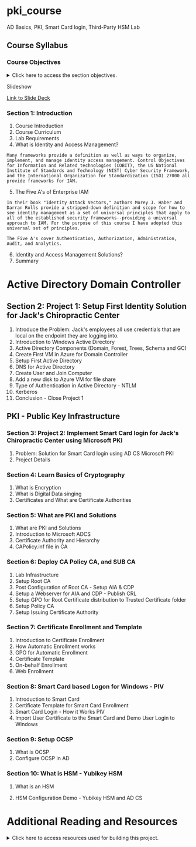 # pki_course
AD Basics, PKI,  Smart Card login, Third-Party HSM Lab

## Course Syllabus

### Course Objectives 

<details>
    <summary>Click here to access the section objectives.</summary>

  <br>

- **Section 1:** Introduction

    - Explain the course structure and general direction of the program.

    - Recognize the high-level security strategies and tools that we will cover in class.

    - Define the lab requirements and alternative methods of hands-on practice.
    
    - Define Identity Access Management.
    
    - Define the Five A's of Identity Access Management.
    
    - Identify Identity and Access Management Solutions.


- **Section 2:** Intro to Active Directory ( Project 1: Setup First Identity Solution for Jack's Chiropractic Center)

    - Explain what Windows Active Directory is.
    
    - Identify Active Directory components (Domain, Forest, Trees, Schema and GC)
    
    - Create First Resource Group for the Azure IAM Lab space.
    
    - Create First VM in the Azure IAM Lab Space for Domain Controller
    
    - Setup Active Directory in the Azure IAM Lab Space.
    
    - Setup DNS for Active Directory in the Azure IAM Lab Space.
    
    - Create User and Join a Windows endpoint to the domain in Azure IAM Lab Space.
    
    - Recognize key components of Kerberos.
    
    - Complete Project 1 review setup of the Azure IAM Lab Space.

</details>

Slideshow

[Link to Slide Deck](https://google.com)

### Section 1: Introduction
1. Course Introduction
2. Course Curriculum
3. Lab Requirements
4. What is Identity and Access Management?
```text
Many frameworks provide a definition as well as ways to organize, implement, and manage identity access management. Control Objectives for Information and Related technologies (COBIT), the US National Institute of Standards and Technology (NIST) Cyber Security Framework, and the International Organization for Standardization (ISO) 27000 all provide frameworks for IAM.
```
5. The Five A's of Enterprise IAM 
```Text
In their book "Identity Attack Vectors," authors Morey J. Haber and Darran Rolls provide a stripped-down definition and scope for how to see identity management as a set of universal principles that apply to all of the established security frameworks--providing a universal approach to IAM. For the purpose of this course I have adopted this universal set of principles.

The Five A's cover Authentication, Authorization, Administration, Audit, and Analytics.
```
6. Identity and Access Management Solutions?
7. Summary


# Active Directory Domain Controller
## Section 2: Project 1: Setup First Identity Solution for Jack's Chiropractic Center

1. Introduce the Problem: Jack's employees all use credentials that are local on the endpoint they are logging into.
2. Introduction to Windows Active Directory
3. Active Directory Components (Domain, Forest, Trees, Schema and GC)
4. Create First VM in Azure for Domain Controller
5.  Setup First Active Directory
6.  DNS for Active Directory
7.  Create User and Join Computer
8.  Add a new disk to Azure VM for file share
9.  Type of Authentication in Active Directory - NTLM
10. Kerberos
11. Conclusion - Close Project 1


## PKI - Public Key Infrastructure
### Section 3: Project 2: Implement Smart Card login for Jack's Chiropractic Center using Microsoft PKI

1. Problem: Solution for Smart Card login using AD CS Microsoft PKI
2. Project Details

### Section 4: Learn Basics of Cryptography

1. What is Encryption
2. What is Digital Data singing
3. Certificates and What are Certificate Authorities


### Section 5: What are PKI and Solutions

1.  What are PKI and Solutions
3.  Introduction to Microsoft ADCS
4.  Certificate Authority and Hierarchy
5.  CAPolicy.inf file in CA



### Section 6: Deploy CA Policy CA, and SUB CA

1. Lab Infrastructure
2. Setup Root CA
3. Post Configuration of Root CA - Setup AIA & CDP
4. Setup a Webserver for AIA and CDP - Publish CRL
5. Setup GPO for Root Certificate distribution to Trusted Certificate folder
6. Setup Policy CA
7. Setup Issuing Certificate Authority
 

### Section 7: Certificate Enrollment and Template

1.  Introduction to Certificate Enrollment
2.  How Automatic Enrollment works
3.  GPO for Automatic Enrollment
4.  Certificate Template
5.  On-behalf Enrollment
6.  Web Enrollment
 

### Section 8: Smart Card based Logon for Windows - PIV

1.  Introduction to Smart Card
2.  Certificate Template for Smart Card Enrollment
3.  Smart Card Login - How it Works PIV
4.  Import User Certificate to the Smart Card and Demo User Login to Windows

### Section 9: Setup OCSP

1. What is OCSP
2. Configure OCSP in AD


### Section 10: What is HSM - Yubikey HSM

1. What is an HSM

2. HSM Configuration Demo - Yubikey HSM and AD CS

# Additional Reading and Resources

<details> 
<summary> Click here to access resources used for building this project. </summary>
</br>


- **Section 1 Resources**
    
    - Resource one
 
- **Section 2 Resources**

    - Resource one

</details>
